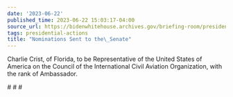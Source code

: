 ```yaml
---
date: '2023-06-22'
published_time: 2023-06-22 15:03:17-04:00
source_url: https://bidenwhitehouse.archives.gov/briefing-room/presidential-actions/2023/06/22/nominations-sent-to-the-senate-112/
tags: presidential-actions
title: "Nominations Sent to the\_Senate"
---
```

 
Charlie Crist, of Florida, to be Representative of the United States of
America on the Council of the International Civil Aviation Organization,
with the rank of Ambassador.

\# \# \#
